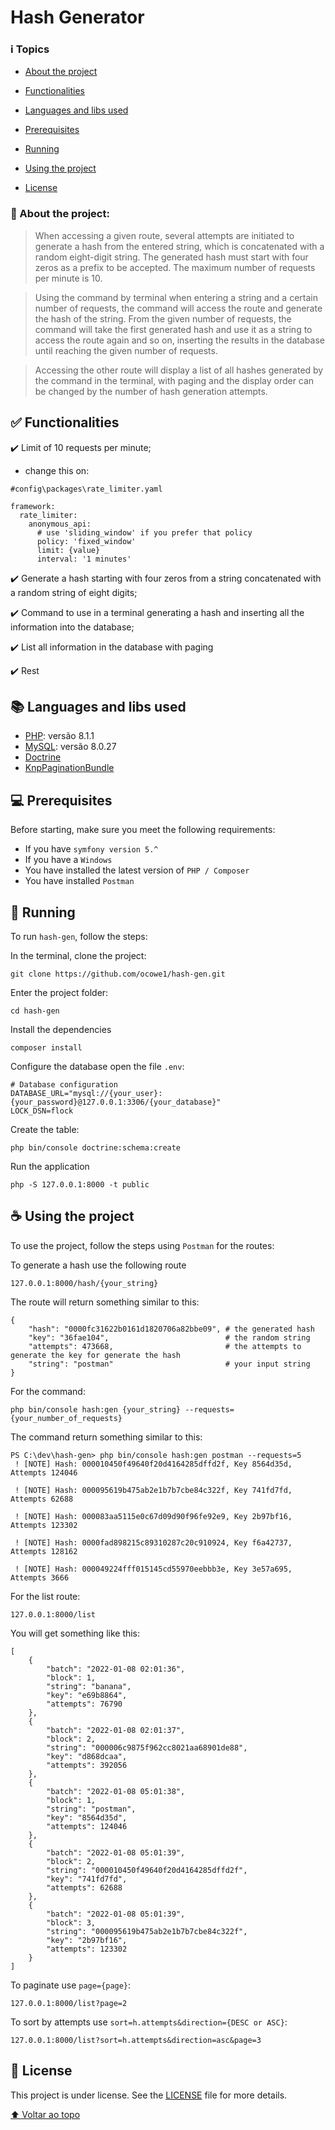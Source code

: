 # Hash Generator

### :information_source: Topics
- [About the project](#blue_book-about-the-project)

- [Functionalities](#white_check_mark-functionalities)

- [Languages and libs used ](#books-languages-and-libs-used)

- [Prerequisites](#computer-prerequisites)

- [Running](#rocket-running)

- [Using the project](coffee-using-the-project)

- [License](pencil-license)


### :blue_book: About the project:

> When accessing a given route, several attempts are initiated to generate a hash from the entered string, which is concatenated with a random eight-digit string. The generated hash must start with four zeros as a prefix to be accepted. The maximum number of requests per minute is 10.

> Using the command by terminal when entering a string and a certain number of requests, the command will access the route and generate the hash of the string. From the given number of requests, the command will take the first generated hash and use it as a string to access the route again and so on, inserting the results in the database until reaching the given number of requests.

> Accessing the other route will display a list of all hashes generated by the command in the terminal, with paging and the display order can be changed by the number of hash generation attempts.

## :white_check_mark: Functionalities

:heavy_check_mark: Limit of 10 requests per minute;
<br>
- change this on:
```
#config\packages\rate_limiter.yaml

framework:
  rate_limiter:
    anonymous_api:
      # use 'sliding_window' if you prefer that policy
      policy: 'fixed_window'
      limit: {value}
      interval: '1 minutes'

```

:heavy_check_mark: Generate a hash starting with four zeros from a string concatenated with a random string of eight digits;

:heavy_check_mark: Command to use in a terminal generating a hash and inserting all the information into the database;

:heavy_check_mark: List all information in the database with paging

:heavy_check_mark: Rest

## :books: Languages and libs used 

- [PHP](https://www.php.net): versão 8.1.1
- [MySQL](https://dev.mysql.com/downloads/installer/): versão 8.0.27
- [Doctrine](https://www.doctrine-project.org/index.html)
- [KnpPaginationBundle](https://github.com/KnpLabs/KnpPaginatorBundle)

## :computer: Prerequisites

Before starting, make sure you meet the following requirements:

* If you have `symfony version 5.^`
* If you have a `Windows`
* You have installed the latest version of `PHP / Composer`
* You have installed `Postman`

## :rocket: Running 

To run `hash-gen`, follow the steps:

In the terminal, clone the project:
```
git clone https://github.com/ocowe1/hash-gen.git
```

Enter the project folder:

```
cd hash-gen
```

Install the dependencies

```
composer install
```

Configure the database open the file `.env`:
```
# Database configuration
DATABASE_URL="mysql://{your_user}:{your_password}@127.0.0.1:3306/{your_database}"
LOCK_DSN=flock
```

Create the table:
```
php bin/console doctrine:schema:create
```

Run the application
```
php -S 127.0.0.1:8000 -t public
```

## :coffee: Using the project

To use the project, follow the steps using `Postman` for the routes:

To generate a hash use the following route
```
127.0.0.1:8000/hash/{your_string}
```

The route will return something similar to this:
```
{
    "hash": "0000fc31622b0161d1820706a82bbe09", # the generated hash
    "key": "36fae104",                          # the random string
    "attempts": 473668,                         # the attempts to generate the key for generate the hash
    "string": "postman"                         # your input string
}
```

For the command:
```
php bin/console hash:gen {your_string} --requests={your_number_of_requests}
```

The command return something similar to this:
```
PS C:\dev\hash-gen> php bin/console hash:gen postman --requests=5
 ! [NOTE] Hash: 000010450f49640f20d4164285dffd2f, Key 8564d35d, Attempts 124046

 ! [NOTE] Hash: 000095619b475ab2e1b7b7cbe84c322f, Key 741fd7fd, Attempts 62688

 ! [NOTE] Hash: 000083aa5115e0c67d09d90f96fe92e9, Key 2b97bf16, Attempts 123302

 ! [NOTE] Hash: 0000fad898215c89310287c20c910924, Key f6a42737, Attempts 128162

 ! [NOTE] Hash: 000049224fff015145cd55970eebbb3e, Key 3e57a695, Attempts 3666
```

For the list route:
```
127.0.0.1:8000/list
```

You will get something like this:
```
[
    {
        "batch": "2022-01-08 02:01:36",
        "block": 1,
        "string": "banana",
        "key": "e69b8864",
        "attempts": 76790
    },
    {
        "batch": "2022-01-08 02:01:37",
        "block": 2,
        "string": "000006c9875f962cc8021aa68901de88",
        "key": "d868dcaa",
        "attempts": 392056
    },
    {
        "batch": "2022-01-08 05:01:38",
        "block": 1,
        "string": "postman",
        "key": "8564d35d",
        "attempts": 124046
    },
    {
        "batch": "2022-01-08 05:01:39",
        "block": 2,
        "string": "000010450f49640f20d4164285dffd2f",
        "key": "741fd7fd",
        "attempts": 62688
    },
    {
        "batch": "2022-01-08 05:01:39",
        "block": 3,
        "string": "000095619b475ab2e1b7b7cbe84c322f",
        "key": "2b97bf16",
        "attempts": 123302
    }
]
```

To paginate use `page={page}`:
```
127.0.0.1:8000/list?page=2
```

To sort by attempts use `sort=h.attempts&direction={DESC or ASC}`:
```
127.0.0.1:8000/list?sort=h.attempts&direction=asc&page=3
```

## :pencil: License

This project is under license. See the [LICENSE](LICENSE.md) file for more details.

[⬆ Voltar ao topo](#hash-gen)<br>
